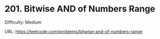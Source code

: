 # 201. Bitwise AND of Numbers Range

Difficulty: Medium

URL: https://leetcode.com/problems/bitwise-and-of-numbers-range

